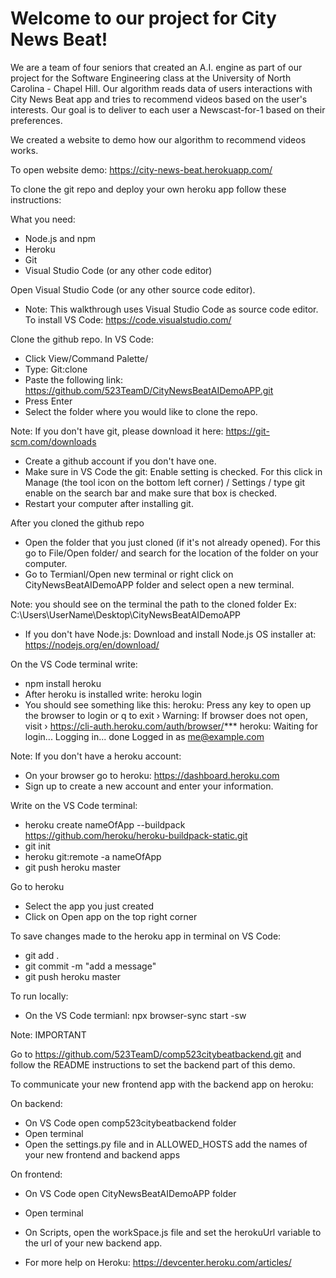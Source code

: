 # Welcome to our project for City News Beat!

We are a team of four seniors that created an A.I. engine as part of our project for the Software Engineering class at the University of North Carolina - Chapel Hill. Our algorithm reads data of users interactions with City News Beat app and tries to recommend videos based on the user's interests. Our goal is to deliver to each user a Newscast-for-1 based on their preferences.

We created a website to demo how our algorithm to recommend videos works.

To open website demo: https://city-news-beat.herokuapp.com/

To clone the git repo and deploy your own heroku app follow these instructions:

What you need:
- Node.js and npm
- Heroku
- Git
- Visual Studio Code (or any other code editor)


Open Visual Studio Code (or any other source code editor).
- Note: This walkthrough uses Visual Studio Code as source code editor.
  To install VS Code: https://code.visualstudio.com/

Clone the github repo.
In VS Code:
- Click View/Command Palette/
- Type: Git:clone
- Paste the following link: https://github.com/523TeamD/CityNewsBeatAIDemoAPP.git
- Press Enter
- Select the folder where you would like to clone the repo.

Note: If you don't have git, please download it here:
https://git-scm.com/downloads
- Create a github account if you don't have one.
- Make sure in VS Code the git: Enable setting is checked. For this click in Manage (the tool icon on the bottom left corner) / Settings / type git enable on the search bar and make sure that box is checked.
- Restart your computer after installing git.

After you cloned the github repo
- Open the folder that you just cloned (if it's not already opened). For this go to File/Open folder/ and search for the location of the folder on your computer. 
- Go to Termianl/Open new terminal or right click on CityNewsBeatAIDemoAPP folder and select open a new terminal.

Note: you should see on the terminal the path to the cloned folder Ex: C:\Users\UserName\Desktop\CityNewsBeatAIDemoAPP

- If you don't have Node.js: Download and install Node.js OS installer at: https://nodejs.org/en/download/

On the VS Code terminal write: 
- npm install heroku
- After heroku is installed write: heroku login
- You should see something like this: 
  heroku: Press any key to open up the browser to login or q to exit
 ›   Warning: If browser does not open, visit
 ›   https://cli-auth.heroku.com/auth/browser/***
  heroku: Waiting for login...
  Logging in... done
  Logged in as me@example.com

Note: If you don't have a heroku account:
- On your browser go to heroku: https://dashboard.heroku.com
- Sign up to create a new account and enter your information.

Write on the VS Code terminal:
- heroku create nameOfApp --buildpack https://github.com/heroku/heroku-buildpack-static.git
- git init
- heroku git:remote -a nameOfApp
- git push heroku master

Go to heroku
- Select the app you just created
- Click on Open app on the top right corner

To save changes made to the heroku app in terminal on VS Code:
- git add .
- git commit -m "add a message"
- git push heroku master

To run locally:
- On the VS Code termianl: npx browser-sync start -sw

Note: IMPORTANT

Go to https://github.com/523TeamD/comp523citybeatbackend.git and follow the README instructions to set the backend part of this demo.

To communicate your new frontend app with the backend app on heroku:

On backend:

- On VS Code open comp523citybeatbackend folder
- Open terminal
- Open the settings.py file and in ALLOWED_HOSTS add the names of your new frontend and backend apps

On frontend:

- On VS Code open CityNewsBeatAIDemoAPP folder
- Open terminal
- On Scripts, open the workSpace.js file and set the herokuUrl variable to the url of your new backend app.


- For more help on Heroku: https://devcenter.heroku.com/articles/
